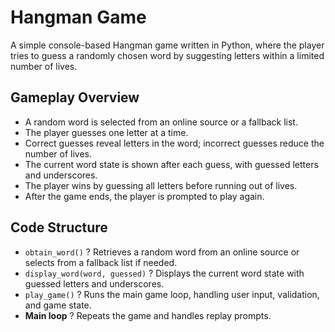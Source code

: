 # Hangman Game

A simple console-based Hangman game written in Python, where the player tries to guess a randomly chosen word by suggesting letters within a limited number of lives.

## Gameplay Overview

- A random word is selected from an online source or a fallback list.
- The player guesses one letter at a time.
- Correct guesses reveal letters in the word; incorrect guesses reduce the number of lives.
- The current word state is shown after each guess, with guessed letters and underscores.
- The player wins by guessing all letters before running out of lives.
- After the game ends, the player is prompted to play again.

## Code Structure

- `obtain_word()` ? Retrieves a random word from an online source or selects from a fallback list if needed.
- `display_word(word, guessed)` ? Displays the current word state with guessed letters and underscores.
- `play_game()` ? Runs the main game loop, handling user input, validation, and game state.
- **Main loop** ? Repeats the game and handles replay prompts.

